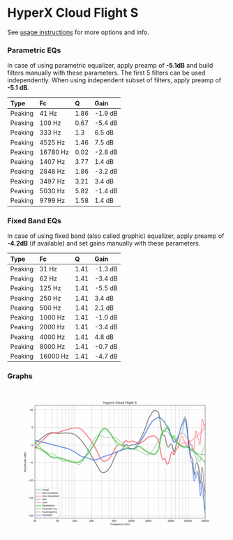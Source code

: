 # HyperX Cloud Flight S
See [usage instructions](https://github.com/jaakkopasanen/AutoEq#usage) for more options and info.

### Parametric EQs
In case of using parametric equalizer, apply preamp of **-5.1dB** and build filters manually
with these parameters. The first 5 filters can be used independently.
When using independent subset of filters, apply preamp of **-5.1 dB**.

| Type    | Fc       |    Q | Gain    |
|:--------|:---------|:-----|:--------|
| Peaking | 41 Hz    | 1.86 | -1.9 dB |
| Peaking | 109 Hz   | 0.67 | -5.4 dB |
| Peaking | 333 Hz   | 1.3  | 6.5 dB  |
| Peaking | 4525 Hz  | 1.46 | 7.5 dB  |
| Peaking | 16780 Hz | 0.02 | -2.8 dB |
| Peaking | 1407 Hz  | 3.77 | 1.4 dB  |
| Peaking | 2848 Hz  | 1.86 | -3.2 dB |
| Peaking | 3497 Hz  | 3.21 | 3.4 dB  |
| Peaking | 5030 Hz  | 5.82 | -1.4 dB |
| Peaking | 9799 Hz  | 1.58 | 1.4 dB  |

### Fixed Band EQs
In case of using fixed band (also called graphic) equalizer, apply preamp of **-4.2dB**
(if available) and set gains manually with these parameters.

| Type    | Fc       |    Q | Gain    |
|:--------|:---------|:-----|:--------|
| Peaking | 31 Hz    | 1.41 | -1.3 dB |
| Peaking | 62 Hz    | 1.41 | -3.4 dB |
| Peaking | 125 Hz   | 1.41 | -5.5 dB |
| Peaking | 250 Hz   | 1.41 | 3.4 dB  |
| Peaking | 500 Hz   | 1.41 | 2.1 dB  |
| Peaking | 1000 Hz  | 1.41 | -1.0 dB |
| Peaking | 2000 Hz  | 1.41 | -3.4 dB |
| Peaking | 4000 Hz  | 1.41 | 4.8 dB  |
| Peaking | 8000 Hz  | 1.41 | -0.7 dB |
| Peaking | 16000 Hz | 1.41 | -4.7 dB |

### Graphs
![](./HyperX%20Cloud%20Flight%20S.png)